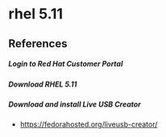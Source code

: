# rhel 5.11

## References


##### Login to Red Hat Customer Portal

##### Download RHEL 5.11

##### Download and install Live USB Creator
* https://fedorahosted.org/liveusb-creator/
